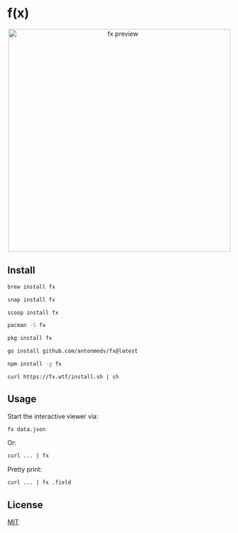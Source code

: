 # f(x)

<p align="center"><a href="https://fx.wtf"><img src="https://medv.io/assets/fx/fx-preview.gif" width="500" alt="fx preview"></a></p>

## Install

```sh
brew install fx
```
```sh
snap install fx
```
```sh
scoop install fx
```
```sh
pacman -S fx
```
```sh
pkg install fx
```
```sh
go install github.com/antonmedv/fx@latest
```

```sh
npm install -g fx
```

```sh
curl https://fx.wtf/install.sh | sh
```

## Usage

Start the interactive viewer via:

```sh
fx data.json
```

Or:

```sh
curl ... | fx
```

Pretty print:

```sh
curl ... | fx .field
```

## License

[MIT](LICENSE)
